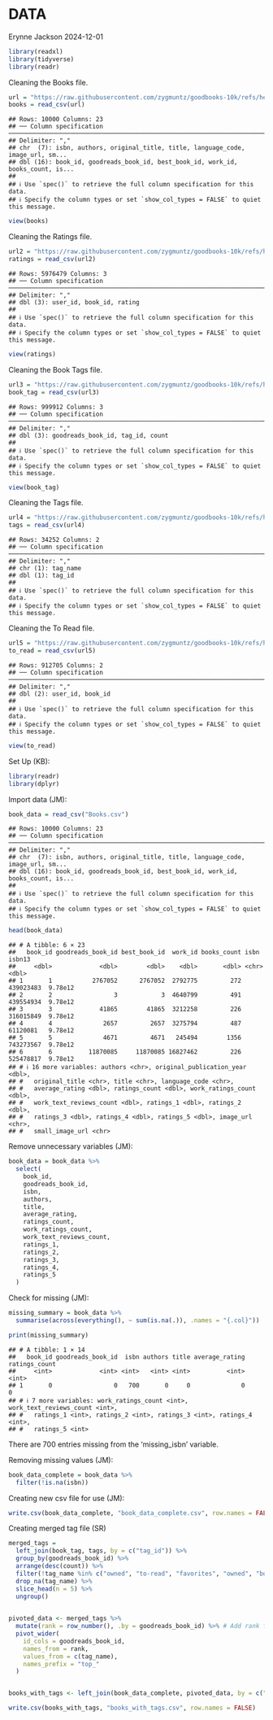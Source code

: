 DATA
================
Erynne Jackson
2024-12-01

``` r
library(readxl)
library(tidyverse)
library(readr)
```

Cleaning the Books file.

``` r
url = "https://raw.githubusercontent.com/zygmuntz/goodbooks-10k/refs/heads/master/books.csv"
books = read_csv(url)
```

    ## Rows: 10000 Columns: 23
    ## ── Column specification ───────────────────────────────────────────────────────────────────────────────────────
    ## Delimiter: ","
    ## chr  (7): isbn, authors, original_title, title, language_code, image_url, sm...
    ## dbl (16): book_id, goodreads_book_id, best_book_id, work_id, books_count, is...
    ## 
    ## ℹ Use `spec()` to retrieve the full column specification for this data.
    ## ℹ Specify the column types or set `show_col_types = FALSE` to quiet this message.

``` r
view(books)
```

Cleaning the Ratings file.

``` r
url2 = "https://raw.githubusercontent.com/zygmuntz/goodbooks-10k/refs/heads/master/ratings.csv"
ratings = read_csv(url2)
```

    ## Rows: 5976479 Columns: 3
    ## ── Column specification ───────────────────────────────────────────────────────────────────────────────────────
    ## Delimiter: ","
    ## dbl (3): user_id, book_id, rating
    ## 
    ## ℹ Use `spec()` to retrieve the full column specification for this data.
    ## ℹ Specify the column types or set `show_col_types = FALSE` to quiet this message.

``` r
view(ratings)
```

Cleaning the Book Tags file.

``` r
url3 = "https://raw.githubusercontent.com/zygmuntz/goodbooks-10k/refs/heads/master/book_tags.csv"
book_tag = read_csv(url3)
```

    ## Rows: 999912 Columns: 3
    ## ── Column specification ───────────────────────────────────────────────────────────────────────────────────────
    ## Delimiter: ","
    ## dbl (3): goodreads_book_id, tag_id, count
    ## 
    ## ℹ Use `spec()` to retrieve the full column specification for this data.
    ## ℹ Specify the column types or set `show_col_types = FALSE` to quiet this message.

``` r
view(book_tag)
```

Cleaning the Tags file.

``` r
url4 = "https://raw.githubusercontent.com/zygmuntz/goodbooks-10k/refs/heads/master/tags.csv"
tags = read_csv(url4)
```

    ## Rows: 34252 Columns: 2
    ## ── Column specification ───────────────────────────────────────────────────────────────────────────────────────
    ## Delimiter: ","
    ## chr (1): tag_name
    ## dbl (1): tag_id
    ## 
    ## ℹ Use `spec()` to retrieve the full column specification for this data.
    ## ℹ Specify the column types or set `show_col_types = FALSE` to quiet this message.

Cleaning the To Read file.

``` r
url5 = "https://raw.githubusercontent.com/zygmuntz/goodbooks-10k/refs/heads/master/to_read.csv"
to_read = read_csv(url5)
```

    ## Rows: 912705 Columns: 2
    ## ── Column specification ───────────────────────────────────────────────────────────────────────────────────────
    ## Delimiter: ","
    ## dbl (2): user_id, book_id
    ## 
    ## ℹ Use `spec()` to retrieve the full column specification for this data.
    ## ℹ Specify the column types or set `show_col_types = FALSE` to quiet this message.

``` r
view(to_read)
```

Set Up (KB):

``` r
library(readr)
library(dplyr)
```

Import data (JM):

``` r
book_data = read_csv("Books.csv")
```

    ## Rows: 10000 Columns: 23
    ## ── Column specification ───────────────────────────────────────────────────────────────────────────────────────
    ## Delimiter: ","
    ## chr  (7): isbn, authors, original_title, title, language_code, image_url, sm...
    ## dbl (16): book_id, goodreads_book_id, best_book_id, work_id, books_count, is...
    ## 
    ## ℹ Use `spec()` to retrieve the full column specification for this data.
    ## ℹ Specify the column types or set `show_col_types = FALSE` to quiet this message.

``` r
head(book_data)
```

    ## # A tibble: 6 × 23
    ##   book_id goodreads_book_id best_book_id  work_id books_count isbn        isbn13
    ##     <dbl>             <dbl>        <dbl>    <dbl>       <dbl> <chr>        <dbl>
    ## 1       1           2767052      2767052  2792775         272 439023483  9.78e12
    ## 2       2                 3            3  4640799         491 439554934  9.78e12
    ## 3       3             41865        41865  3212258         226 316015849  9.78e12
    ## 4       4              2657         2657  3275794         487 61120081   9.78e12
    ## 5       5              4671         4671   245494        1356 743273567  9.78e12
    ## 6       6          11870085     11870085 16827462         226 525478817  9.78e12
    ## # ℹ 16 more variables: authors <chr>, original_publication_year <dbl>,
    ## #   original_title <chr>, title <chr>, language_code <chr>,
    ## #   average_rating <dbl>, ratings_count <dbl>, work_ratings_count <dbl>,
    ## #   work_text_reviews_count <dbl>, ratings_1 <dbl>, ratings_2 <dbl>,
    ## #   ratings_3 <dbl>, ratings_4 <dbl>, ratings_5 <dbl>, image_url <chr>,
    ## #   small_image_url <chr>

Remove unnecessary variables (JM):

``` r
book_data = book_data %>%
  select(
    book_id,
    goodreads_book_id,  
    isbn,                
    authors,             
    title,               
    average_rating,      
    ratings_count,       
    work_ratings_count,  
    work_text_reviews_count, 
    ratings_1,           
    ratings_2,           
    ratings_3,           
    ratings_4,           
    ratings_5            
  )
```

Check for missing (JM):

``` r
missing_summary = book_data %>%
  summarise(across(everything(), ~ sum(is.na(.)), .names = "{.col}"))

print(missing_summary)
```

    ## # A tibble: 1 × 14
    ##   book_id goodreads_book_id  isbn authors title average_rating ratings_count
    ##     <int>             <int> <int>   <int> <int>          <int>         <int>
    ## 1       0                 0   700       0     0              0             0
    ## # ℹ 7 more variables: work_ratings_count <int>, work_text_reviews_count <int>,
    ## #   ratings_1 <int>, ratings_2 <int>, ratings_3 <int>, ratings_4 <int>,
    ## #   ratings_5 <int>

There are 700 entries missing from the ‘missing_isbn’ variable.

Removing missing values (JM):

``` r
book_data_complete = book_data %>%
  filter(!is.na(isbn))
```

Creating new csv file for use (JM):

``` r
write.csv(book_data_complete, "book_data_complete.csv", row.names = FALSE)
```

Creating merged tag file (SR)

``` r
merged_tags = 
  left_join(book_tag, tags, by = c("tag_id")) %>%
  group_by(goodreads_book_id) %>%
  arrange(desc(count)) %>%
  filter(!tag_name %in% c("owned", "to-read", "favorites", "owned", "books-i-own", "currently-reading", "library", "owned-books", "to-buy", "kindle", "default", "ebook", "audiobook", "ebooks", "wish-list", "my-library", "audiobooks", "i-own", "book-club", "discworld")) %>%
  drop_na(tag_name) %>%
  slice_head(n = 5) %>%
  ungroup()
  

pivoted_data <- merged_tags %>%
  mutate(rank = row_number(), .by = goodreads_book_id) %>% # Add rank for top tags
  pivot_wider(
    id_cols = goodreads_book_id, 
    names_from = rank, 
    values_from = c(tag_name), 
    names_prefix = "top_"
  )


books_with_tags <- left_join(book_data_complete, pivoted_data, by = c("goodreads_book_id"))

write.csv(books_with_tags, "books_with_tags.csv", row.names = FALSE)
```
